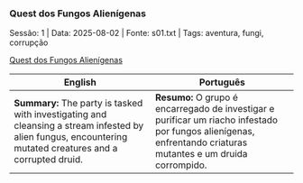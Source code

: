 ### Quest dos Fungos Alienígenas

Sessão: 1 | Data: 2025-08-02 | Fonte: s01.txt | Tags: aventura, fungi, corrupção

[Quest dos Fungos Alienígenas](quest_dos_fungos.png)

| English | Português |
|---------|-----------|
| **Summary:** The party is tasked with investigating and cleansing a stream infested by alien fungus, encountering mutated creatures and a corrupted druid. | **Resumo:** O grupo é encarregado de investigar e purificar um riacho infestado por fungos alienígenas, enfrentando criaturas mutantes e um druida corrompido. |
